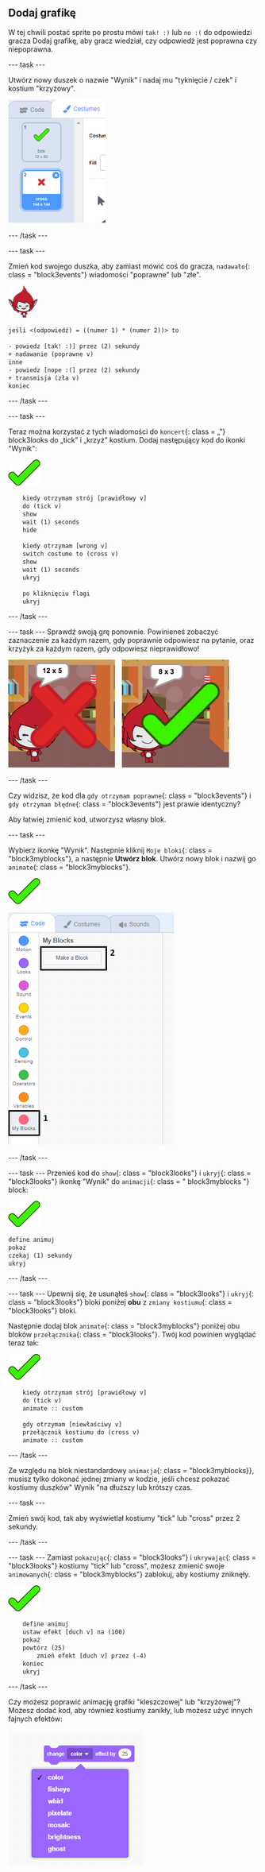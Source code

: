 ## Dodaj grafikę

W tej chwili postać sprite po prostu mówi `tak! :)` lub `no :(` do odpowiedzi gracza Dodaj grafikę, aby gracz wiedział, czy odpowiedź jest poprawna czy niepoprawna.

\--- task \---

Utwórz nowy duszek o nazwie "Wynik" i nadaj mu "tyknięcie / czek" i kostium "krzyżowy".

![Sprite z kostiumami kleszczowymi i krzyżowymi](images/brain-result.png)

\--- /task \---

\--- task \---

Zmień kod swojego duszka, aby zamiast mówić coś do gracza, `nadawało`{: class = "block3events"} wiadomości "poprawne" lub "złe".

![Charakter sprite](images/giga-sprite.png)

```blocks3
jeśli <(odpowiedź) = ((numer 1) * (numer 2))> to

- powiedz [tak! :)] przez (2) sekundy
+ nadawanie (poprawne v)
inne
- powiedz [nope :(] przez (2) sekundy
+ transmisja (zła v)
koniec
```

\--- /task \---

\--- task \---

Teraz można korzystać z tych wiadomości do `koncert`{: class = „”} block3looks do „tick” i „krzyż” kostium. Dodaj następujący kod do ikonki "Wynik":

![Sprite wynik](images/result-sprite.png)

```blocks3
    kiedy otrzymam strój [prawidłowy v]
    do (tick v)
    show
    wait (1) seconds
    hide

    kiedy otrzymam [wrong v]
    switch costume to (cross v)
    show
    wait (1) seconds
    ukryj

    po kliknięciu flagi
    ukryj
```

\--- /task \---

\--- task \--- Sprawdź swoją grę ponownie. Powinieneś zobaczyć zaznaczenie za każdym razem, gdy poprawnie odpowiesz na pytanie, oraz krzyżyk za każdym razem, gdy odpowiesz nieprawidłowo!

![Zaznacz dla poprawności, krzyż dla złej odpowiedzi](images/brain-test-answer.png)

\--- /task \---

Czy widzisz, że kod dla `gdy otrzymam poprawne`{: class = "block3events"} i `gdy otrzymam błędne`{: class = "block3events"} jest prawie identyczny?

Aby łatwiej zmienić kod, utworzysz własny blok.

\--- task \---

Wybierz ikonkę "Wynik". Następnie kliknij `Moje bloki`{: class = "block3myblocks"}, a następnie **Utwórz blok**. Utwórz nowy blok i nazwij go `animate`{: class = "block3myblocks"}.

![Sprite wynik](images/result-sprite.png)

![Utwórz blok o nazwie animacja](images/brain-animate-function.png)

\--- /task \---

\--- task \--- Przenieś kod do `show`{: class = "block3looks"} i `ukryj`{: class = "block3looks"} ikonkę "Wynik" do `animacji`{: class = " block3myblocks "} block:

![Sprite wynik](images/result-sprite.png)

```blocks3
define animuj
pokaż
czekaj (1) sekundy
ukryj
```

\--- /task \---

\--- task \--- Upewnij się, że usunąłeś `show`{: class = "block3looks"} i `ukryj`{: class = "block3looks"} bloki poniżej **obu** z `zmiany kostiumu`{: class = "block3looks"} bloki.

Następnie dodaj blok `animate`{: class = "block3myblocks"} poniżej obu bloków `przełącznika`{: class = "block3looks"}. Twój kod powinien wyglądać teraz tak:

![Sprite wynik](images/result-sprite.png)

```blocks3
    kiedy otrzymam strój [prawidłowy v]
    do (tick v)
    animate :: custom

    gdy otrzymam [niewłaściwy v]
    przełącznik kostiumu do (cross v)
    animate :: custom
```

\--- /task \---

Ze względu na blok niestandardowy `animacja`{: class = "block3myblocks}}, musisz tylko dokonać jednej zmiany w kodzie, jeśli chcesz pokazać kostiumy duszków" Wynik "na dłuższy lub krótszy czas.

\--- task \---

Zmień swój kod, tak aby wyświetlał kostiumy "tick" lub "cross" przez 2 sekundy.

\--- /task \---

\--- task \--- Zamiast `pokazując`{: class = "block3looks"} i `ukrywając`{: class = "block3looks"} kostiumy "tick" lub "cross", możesz zmienić swoje `animowanych`{: class = "block3myblocks"} zablokuj, aby kostiumy zniknęły.

![Sprite wynik](images/result-sprite.png)

```blocks3
    define animuj
    ustaw efekt [duch v] na (100)
    pokaż
    powtórz (25)
        zmień efekt [duch v] przez (-4)
    koniec
    ukryj
```

\--- /task \---

Czy możesz poprawić animację grafiki "kleszczowej" lub "krzyżowej"? Możesz dodać kod, aby również kostiumy zanikły, lub możesz użyć innych fajnych efektów:

![zrzut ekranu](images/brain-effects.png)